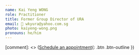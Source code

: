 ```yaml
---
name: Kai Yeng WONG 
role: Practitioner
title: Former Group Director of URA  
email: 📧 wkyura@yahoo.com.sg
photo: kaiyeng-wong.png
pronouns: he/him
---
```


[comment]: <> ([Schedule an appointment](#){: .btn .btn-outline })
